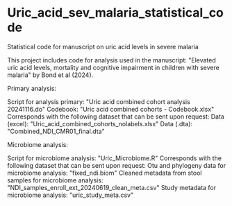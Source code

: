 # Uric_acid_sev_malaria_statistical_code
Statistical code for manuscript on uric acid levels in severe malaria 

This project includes code for analysis used in the manuscript:
"Elevated uric acid levels, mortality and cognitive impairment in 
children with severe malaria" by Bond et al (2024). 

Primary analysis:

Script for analysis primary: "Uric acid combined cohort analysis 20241116.do"
Codebook: "Uric acid combined cohorts - Codebook.xlsx"
Corresponds with the following dataset that can be sent upon request:
  Data (excel): "Uric_acid_combined_cohorts_nolabels.xlsx"
  Data (.dta): "Combined_NDI_CMR01_final.dta"
  
Microbiome analysis:

Script for microbiome analysis: "Uric_Microbiome.R"
Corresponds with the following dataset that can be sent upon request:
  Otu and phylogeny data for microbiome analysis: "fixed_ndi.biom"
  Cleaned metadata from stool samples for microbiome analysis: "NDI_samples_enroll_ext_20240619_clean_meta.csv"
  Study metadata for microbiome analysis: "uric_study_meta.csv"
